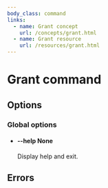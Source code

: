 ```yaml
---
body_class: command
links:
  - name: Grant concept
    url: /concepts/grant.html
  - name: Grant resource
    url: /resources/grant.html
---
```


# Grant command

<section>

</section>

<section>

## Options

### Global options

- <h4 id="help">--help <span class="argument-info">None</span></h4>

  Display help and exit.

</section>

<section>

## Errors

</section>
